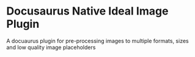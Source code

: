 # Docusaurus Native Ideal Image Plugin

A docuaurus plugin for pre-processing images to multiple formats, sizes and low quality image placeholders
